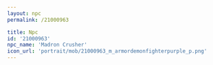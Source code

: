```yaml
---
layout: npc
permalink: /21000963

title: Npc
id: '21000963'
npc_name: 'Madron Crusher'
icon_url: 'portrait/mob/21000963_m_armordemonfighterpurple_p.png'
---
```

